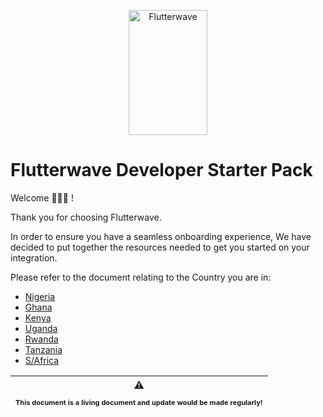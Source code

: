 <p align="center">
    <img title="Flutterwave" height="200" src="https://flutterwave.com/images/logo-colored.svg" width="50%"/>
</p>

# Flutterwave Developer Starter Pack

Welcome :partying_face::partying_face::partying_face: !

Thank you for choosing Flutterwave.

In order to ensure you have a seamless onboarding experience, We have decided to put together the resources needed to get you started on your integration.

Please refer to the document relating to the Country you are in:

- [Nigeria](master/countries/nigeria/base.md)
- [Ghana](master/countries/ghana/base.md)
- [Kenya](master/countries/kenya/base.md)
- [Uganda](master/countries/uganda/base.md)
- [Rwanda](master/countries/rwanda/base.md)
- [Tanzania](master/countries/tanzania/base.md)
- [S/Africa](master/countries/sa/base.md)


| :warning: <p style="font-size: 11px;">This document is a living document and update would be made regularly!</p> |
| --- |

